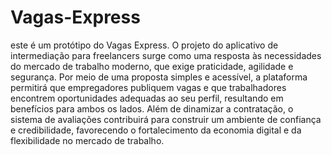 # Vagas-Express
este é um protótipo do Vagas Express.
O projeto do aplicativo de intermediação para freelancers surge como uma resposta às necessidades do mercado de trabalho moderno, que exige praticidade, agilidade e segurança. Por meio de uma proposta simples e acessível, a plataforma permitirá que empregadores publiquem vagas e que trabalhadores encontrem oportunidades adequadas ao seu perfil, resultando em benefícios para ambos os lados. Além de dinamizar a contratação, o sistema de avaliações contribuirá para construir um ambiente de confiança e credibilidade, favorecendo o fortalecimento da economia digital e da flexibilidade no mercado de trabalho.

